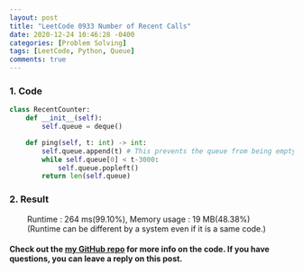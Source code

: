 ```yaml
---
layout: post
title: "LeetCode 0933 Number of Recent Calls"
date: 2020-12-24 10:46:28 -0400
categories: [Problem Solving]
tags: [LeetCode, Python, Queue]
comments: true
---
```


### 1. Code
```python
class RecentCounter:
    def __init__(self):
        self.queue = deque()

    def ping(self, t: int) -> int:
        self.queue.append(t) # This prevents the queue from being empty
        while self.queue[0] < t-3000:
            self.queue.popleft()
        return len(self.queue)
```

### 2. Result
&nbsp;&nbsp;&nbsp;&nbsp;&nbsp;&nbsp;&nbsp;&nbsp;Runtime : 264 ms(99.10%), Memory usage : 19 MB(48.38%)  
&nbsp;&nbsp;&nbsp;&nbsp;&nbsp;&nbsp;&nbsp;&nbsp;(Runtime can be different by a system even if it is a same code.)

#### Check out the [my GitHub repo][hyuk-gh] for more info on the code. If you have questions, you can leave a reply on this post.
[hyuk-gh]: https://github.com/dlgur1994/StudyAlgorithms
